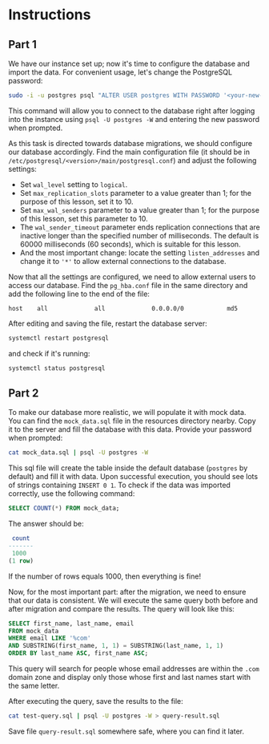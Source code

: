 # Instructions

## Part 1

We have our instance set up; now it's time to configure the database and import the data. For convenient usage, let's change the PostgreSQL password:

```bash
sudo -i -u postgres psql "ALTER USER postgres WITH PASSWORD '<your-new-password>'"
```

This command will allow you to connect to the database right after logging into the instance using `psql -U postgres -W` and entering the new password when prompted.

As this task is directed towards database migrations, we should configure our database accordingly. Find the main configuration file (it should be in `/etc/postgresql/<version>/main/postgresql.conf`) and adjust the following settings:

- Set `wal_level` setting to `logical`.
- Set `max_replication_slots` parameter to a value greater than 1; for the purpose of this lesson, set it to 10.
- Set `max_wal_senders` parameter to a value greater than 1; for the purpose of this lesson, set this parameter to 10.
- The `wal_sender_timeout` parameter ends replication connections that are inactive longer than the specified number of milliseconds. The default is 60000 milliseconds (60 seconds), which is suitable for this lesson.
- And the most important change: locate the setting `listen_addresses` and change it to `'*'` to allow external connections to the database.

Now that all the settings are configured, we need to allow external users to access our database. Find the `pg_hba.conf` file in the same directory and add the following line to the end of the file:

```text
host    all             all             0.0.0.0/0            md5
```

After editing and saving the file, restart the database server:

```bash
systemctl restart postgresql
```

and check if it's running:

```bash
systemctl status postgresql
```

## Part 2

To make our database more realistic, we will populate it with mock data. You can find the `mock_data.sql` file in the resources directory nearby. Copy it to the server and fill the database with this data. Provide your password when prompted:

```bash
cat mock_data.sql | psql -U postgres -W
```

This sql file will create the table inside the default database (`postgres` by default) and fill it with data. Upon successful execution, you should see lots of strings containing `INSERT 0 1`. To check if the data was imported correctly, use the following command:

```sql
SELECT COUNT(*) FROM mock_data;
```

The answer should be:

```sql
 count
-------
 1000
(1 row)
```

If the number of rows equals 1000, then everything is fine!

Now, for the most important part: after the migration, we need to ensure that our data is consistent. We will execute the same query both before and after migration and compare the results. The query will look like this:

```sql
SELECT first_name, last_name, email
FROM mock_data
WHERE email LIKE '%com'
AND SUBSTRING(first_name, 1, 1) = SUBSTRING(last_name, 1, 1)
ORDER BY last_name ASC, first_name ASC;
```

This query will search for people whose email addresses are within the `.com` domain zone and display only those whose first and last names start with the same letter.

After executing the query, save the results to the file:

```bash
cat test-query.sql | psql -U postgres -W > query-result.sql
```

Save file `query-result.sql` somewhere safe, where you can find it later.
